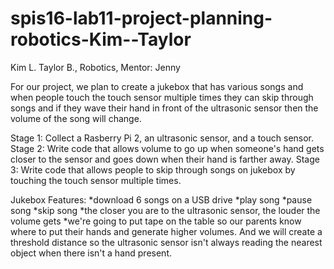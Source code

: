 # spis16-lab11-project-planning-robotics-Kim--Taylor

Kim L. Taylor B., Robotics, Mentor: Jenny

For our project, we plan to create a jukebox that has various songs and when people touch the touch sensor multiple times they can skip through songs and if they wave their hand in front of the ultrasonic sensor then the volume of the song will change.

Stage 1: Collect a Rasberry Pi 2, an ultrasonic sensor, and a touch sensor.
Stage 2: Write code that allows volume to go up when someone's hand gets closer to the sensor and goes down when their hand is farther away.
Stage 3: Write code that allows people to skip through songs on jukebox by touching the touch sensor multiple times. 


Jukebox Features:
*download 6 songs on a USB drive 
*play song
*pause song
*skip song
*the closer you are to the ultrasonic sensor, the louder the volume gets 
*we're going to put tape on the table so our parents know where to put their hands and generate higher volumes. And we will create a threshold distance so the ultrasonic sensor isn't always reading the nearest object when there isn't a hand present.

